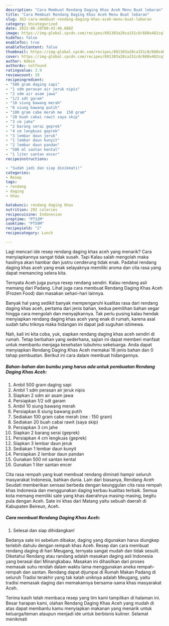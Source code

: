 ```yaml
---
description: "Cara Membuat Rendang Daging Khas Aceh Menu Buat lebaran"
title: "Cara Membuat Rendang Daging Khas Aceh Menu Buat lebaran"
slug: 363-cara-membuat-rendang-daging-khas-aceh-menu-buat-lebaran
category: Uncategorized
date: 2022-06-28T00:43:46.680Z
image: https://img-global.cpcdn.com/recipes/891303a20ca151c0/680x482cq70/rendang-daging-khas-aceh-foto-resep-utama.jpg
hideToc: false
enableToc: true
enableTocContent: false
thumbnail: https://img-global.cpcdn.com/recipes/891303a20ca151c0/680x482cq70/rendang-daging-khas-aceh-foto-resep-utama.jpg
cover: https://img-global.cpcdn.com/recipes/891303a20ca151c0/680x482cq70/rendang-daging-khas-aceh-foto-resep-utama.jpg
author: Admin
authorAv: notfound
ratingvalue: 3.9
reviewcount: 19
recipeingredient:
- "500 gram daging sapi"
- "1 sdm perasan air jeruk nipis"
- "2 sdm air asam jawa"
- "1/2 sdt garam"
- "10 siung bawang merah"
- "6 siung bawang putih"
- "100 gram cabe merah me  150 gram"
- "20 buah cabai rawit saya skip"
- "3 cm jahe"
- "2 barang serai geprek"
- "4 cm lengkuas geprek"
- "3 lembar daun jeruk"
- "1 lembar daun kunyit"
- "2 lembar daun pandan"
- "500 ml santan kental"
- "1 liter santan encer"
recipeinstructions:

- "Sudah jadi dan siap dinikmati!"
categories:
- Resep
tags:
- rendang
- daging
- khas

katakunci: rendang daging khas 
nutrition: 292 calories
recipecuisine: Indonesian
preptime: "PT32M"
cooktime: "PT59M"
recipeyield: "2"
recipecategory: Lunch

---
```



Lagi mencari ide resep rendang daging khas aceh yang menarik? Cara menyiapkannya sangat tidak susah. Tapi Kalau salah mengolah maka hasilnya akan hambar dan justru cenderung tidak enak. Padahal rendang daging khas aceh yang enak selayaknya memiliki aroma dan cita rasa yang dapat memancing selera kita.


Ternyata Aceh juga punya resep rendang sendiri. Kalau rendang asli memang dari Padang. Lihat juga cara membuat Rendang Daging Khas Aceh (Frozen Food) dan masakan sehari-hari lainnya.

Banyak hal yang sedikit banyak mempengaruhi kualitas rasa dari rendang daging khas aceh, pertama dari jenis bahan, kedua pemilihan bahan segar hingga cara mengolah dan menyajikannya. Tak perlu pusing kalau hendak menyiapkan rendang daging khas aceh yang enak di rumah, karena asal sudah tahu triknya maka hidangan ini dapat jadi suguhan istimewa.


Nah, kali ini kita coba, yuk, siapkan rendang daging khas aceh sendiri di rumah. Tetap berbahan yang sederhana, sajian ini dapat memberi manfaat untuk membantu menjaga kesehatan tubuhmu sekeluarga. Anda dapat menyiapkan Rendang Daging Khas Aceh memakai 16 jenis bahan dan 0 tahap pembuatan. Berikut ini cara dalam membuat hidangannya.

<!--inarticleads1-->

##### Bahan-bahan dan bumbu yang harus ada untuk pembuatan Rendang Daging Khas Aceh:

1. Ambil 500 gram daging sapi
1. Ambil 1 sdm perasan air jeruk nipis
1. Siapkan 2 sdm air asam jawa
1. Persiapkan 1/2 sdt garam
1. Ambil 10 siung bawang merah
1. Persiapkan 6 siung bawang putih
1. Sediakan 100 gram cabe merah (me : 150 gram)
1. Sediakan 20 buah cabai rawit (saya skip)
1. Persiapkan 3 cm jahe
1. Siapkan 2 barang serai (geprek)
1. Persiapkan 4 cm lengkuas (geprek)
1. Siapkan 3 lembar daun jeruk
1. Sediakan 1 lembar daun kunyit
1. Persiapkan 2 lembar daun pandan
1. Gunakan 500 ml santan kental
1. Gunakan 1 liter santan encer


Cita rasa rempah yang kuat membuat rendang diminati hampir seluruh masyarakat Indonesia, bahkan dunia. Lain dari biasanya, Rendang Aceh Seudati memberikan sensasi berbeda dengan keunggulan cita rasa rempah khas Indonesia dan menggunakan daging kerbau kualitas terbaik. Semua kota memang memiliki sate yang khas daerahnya masing-masing, begitu pula dengan Aceh. Sate ini khas dari Matang yaitu sebuah daerah di Kabupaten Beireun, Aceh. 

<!--inarticleads2-->

##### Cara membuat Rendang Daging Khas Aceh:


1. Selesai dan siap dihidangkan!

Bedanya sate ini sebelum dibakar, daging yang digunakan harus diungkep terlebih dahulu dengan rempah khas Aceh. Resep dan cara membuat rendang daging di hari Meugang, ternyata sangat mudah dan tidak sesulit. Diketahui Rendang atau randang adalah masakan daging asli Indonesia yang berasal dari Minangkabau. Masakan ini dihasilkan dari proses memasak suhu rendah dalam waktu lama menggunakan aneka rempah-rempah dan santan. Rendang dapat dijumpai di Rumah Makan Padang di seluruh Tradisi terakhir yang tak kalah uniknya adalah Meugang, yaitu tradisi memasak daging dan memakannya bersama-sama khas masyarakat Aceh. 

Terima kasih telah membaca resep yang tim kami tampilkan di halaman ini. Besar harapan kami, olahan Rendang Daging Khas Aceh yang mudah di atas dapat membantu kamu menyiapkan makanan yang menarik untuk keluarga/teman ataupun menjadi ide untuk berbisnis kuliner. Selamat menikmati

